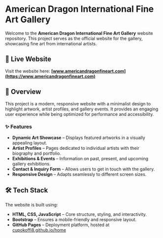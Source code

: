 # American Dragon International Fine Art Gallery  

Welcome to the **American Dragon International Fine Art Gallery** website repository. This project serves as the official website for the gallery, showcasing fine art from international artists.  

## 🌟 Live Website  
Visit the website here: **[www.americandragonfineart.com](https://www.americandragonfineart.com)**  

## 📌 Overview  
This project is a modern, responsive website with a minimalist design to highlight artwork, artist profiles, and gallery events. It provides an engaging user experience while being optimized for performance and accessibility.  

### ✨ Features  
- **Dynamic Art Showcase** – Displays featured artworks in a visually appealing layout.  
- **Artist Profiles** – Pages dedicated to individual artists with their biography and portfolio.  
- **Exhibitions & Events** – Information on past, present, and upcoming gallery exhibitions.  
- **Contact & Inquiry Form** – Allows users to get in touch with the gallery.  
- **Responsive Design** – Adapts seamlessly to different screen sizes.  

## 🛠️ Tech Stack  
The website is built using:  
- **HTML, CSS, JavaScript** – Core structure, styling, and interactivity.  
- **Bootstrap** – Ensures a mobile-friendly and responsive layout.  
- **GitHub Pages** – Deployment platform, hosted at [cupokoffi8.github.io/home](https://cupokoffi8.github.io/home)